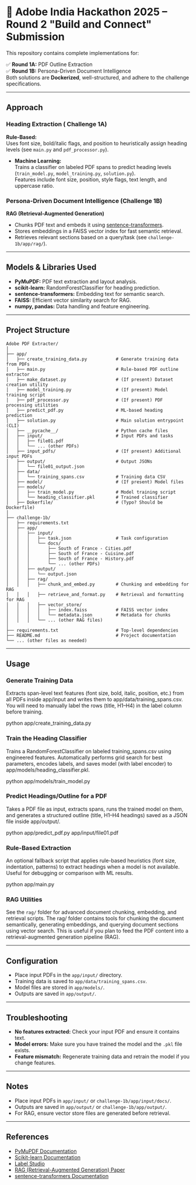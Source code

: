 # 🧠 Adobe India Hackathon 2025 – Round 2 "Build and Connect" Submission
This repository contains complete implementations for:

✅ **Round 1A:** PDF Outline Extraction  
✅ **Round 1B:** Persona-Driven Document Intelligence  
Both solutions are **Dockerized**, well-structured, and adhere to the challenge specifications.

----

## Approach

### Heading Extraction ( Challenge 1A)

**Rule-Based:**  
  Uses font size, bold/italic flags, and position to heuristically assign heading levels (see `main.py` and `pdf_processor.py`).

- **Machine Learning:**  
  Trains a classifier on labeled PDF spans to predict heading levels (`train_model.py`, `model_training.py`, `solution.py`).  
  Features include font size, position, style flags, text length, and uppercase ratio.
  
### Persona-Driven Document Intelligence (Challenge 1B)

 **RAG (Retrieval-Augmented Generation)**

- Chunks PDF text and embeds it using [sentence-transformers](https://www.sbert.net/).
- Stores embeddings in a FAISS vector index for fast semantic retrieval.
- Retrieves relevant sections based on a query/task (see `challenge-1b/app/rag/`).

---

## Models & Libraries Used

- **PyMuPDF:** PDF text extraction and layout analysis.
- **scikit-learn:** RandomForestClassifier for heading prediction.
- **sentence-transformers:** Embedding text for semantic search.
- **FAISS:** Efficient vector similarity search for RAG.
- **numpy, pandas:** Data handling and feature engineering.
  
---

## Project Structure

```
Adobe PDF Extracter/
│
├── app/
│   ├── create_training_data.py           # Generate training data from PDFs
│   ├── main.py                           # Rule-based PDF outline extractor
│   ├── make_dataset.py                   # (If present) Dataset creation utility
│   ├── model_training.py                 # (If present) Model training script
│   ├── pdf_processor.py                  # (If present) PDF processing utilities
│   ├── predict_pdf.py                    # ML-based heading prediction
│   ├── solution.py                       # Main solution entrypoint (CLI)
│   ├── __pycache__/                      # Python cache files
│   ├── input/                            # Input PDFs and tasks
│   │   ├── file01.pdf
│   │   └── ... (other PDFs)
│   ├── input_pdfs/                       # (If present) Additional input PDFs
│   ├── output/                           # Output JSONs
│   │   └── file01_output.json
│   ├── data/
│   │   └── training_spans.csv            # Training data CSV
│   ├── model/                            # (If present) Model files
│   ├── models/
│   │   ├── train_model.py                # Model training script
│   │   └── heading_classifier.pkl        # Trained classifier
│   ├── Dokerfile/                        # (Typo? Should be Dockerfile)
│
├── challenge-1b/
│   ├── requirements.txt
│   ├── app/
│   │   ├── input/
│   │   │   ├── task.json                 # Task configuration
│   │   │   └── docs/
│   │   │       ├── South of France - Cities.pdf
│   │   │       ├── South of France - Cuisine.pdf
│   │   │       ├── South of France - History.pdf
│   │   │       └── ... (other PDFs)
│   │   ├── output/
│   │   │   └── output.json
│   │   ├── rag/
│   │   │   ├── chunk_and_embed.py        # Chunking and embedding for RAG
│   │   │   ├── retrieve_and_format.py    # Retrieval and formatting for RAG
│   │   │   ├── vector_store/
│   │   │   │   ├── index.faiss           # FAISS vector index
│   │   │   │   └── metadata.json         # Metadata for chunks
│   │   │   └── ... (other RAG files)
│
├── requirements.txt                      # Top-level dependencies
├── README.md                             # Project documentation
└── ... (other files as needed)
```
------

## Usage

### Generate Training Data

Extracts span-level text features (font size, bold, italic, position, etc.) from all PDFs inside app/input and writes them to app/data/training_spans.csv. You will need to manually label the rows (title, H1–H4) in the label column before training.

python app/create_training_data.py


### Train the Heading Classifier

Trains a RandomForestClassifier on labeled training_spans.csv using engineered features. Automatically performs grid search for best parameters, encodes labels, and saves model (with label encoder) to app/models/heading_classifier.pkl.

python app/models/train_model.py


### Predict Headings/Outline for a PDF

Takes a PDF file as input, extracts spans, runs the trained model on them, and generates a structured outline (title, H1–H4 headings) saved as a JSON file inside app/output/.

python app/predict_pdf.py app/input/file01.pdf


### Rule-Based Extraction 
An optional fallback script that applies rule-based heuristics (font size, indentation, patterns) to extract headings when a model is not available. Useful for debugging or comparison with ML results.

python app/main.py


### RAG Utilities

See the `rag/` folder for advanced document chunking, embedding, and retrieval scripts.
The rag/ folder contains tools for chunking the document semantically, generating embeddings, and querying document sections using vector search. This is useful if you plan to feed the PDF content into a retrieval-augmented generation pipeline (RAG).

-----

## Configuration

- Place input PDFs in the `app/input/` directory.
- Training data is saved to `app/data/training_spans.csv`.
- Model files are stored in `app/models/`.
- Outputs are saved in `app/output/`.

---

## Troubleshooting

- **No features extracted:** Check your input PDF and ensure it contains text.
- **Model errors:** Make sure you have trained the model and the `.pkl` file exists.
- **Feature mismatch:** Regenerate training data and retrain the model if you change features.

---

## Notes

- Place input PDFs in `app/input/` or `challenge-1b/app/input/docs/`.
- Outputs are saved in `app/output/` or `challenge-1b/app/output/`.
- For RAG, ensure vector store files are generated before retrieval.
  
---

## References

- [PyMuPDF Documentation](https://pymupdf.readthedocs.io/)
- [Scikit-learn Documentation](https://scikit-learn.org/)
- [Label Studio](https://labelstud.io/)
- [RAG (Retrieval-Augmented Generation) Paper](https://arxiv.org/abs/2005.11401)
- [sentence-transformers Documentation](https://www.sbert.net/)


